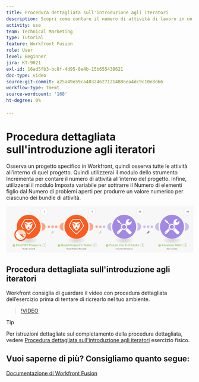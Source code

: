 ```yaml
---
title: Procedura dettagliata sull'introduzione agli iteratori
description: Scopri come contare il numero di attività di lavoro in un progetto, quindi calcolare un valore per ciascuno dei bundle di attività, il tutto in [!DNL Adobe Workfront Fusion].
activity: use
team: Technical Marketing
type: Tutorial
feature: Workfront Fusion
role: User
level: Beginner
jira: KT-9021
exl-id: 16ad5fb3-bc8f-4d95-8e4b-15b655438621
doc-type: video
source-git-commit: a25a49e59ca483246271214886ea4dc9c10e8d66
workflow-type: tm+mt
source-wordcount: '168'
ht-degree: 0%

---
```


# Procedura dettagliata sull&#39;introduzione agli iteratori

Osserva un progetto specifico in Workfront, quindi osserva tutte le attività all’interno di quel progetto. Quindi utilizzerai il modulo dello strumento Incrementa per contare il numero di attività all’interno del progetto. Infine, utilizzerai il modulo Imposta variabile per sottrarre il Numero di elementi figlio dal Numero di problemi aperti per produrre un valore numerico per ciascuno dei bundle di attività.

![Immagine dello scenario Fusion](assets/iteration-and-aggregation-1.png)

## Procedura dettagliata sull&#39;introduzione agli iteratori

Workfront consiglia di guardare il video con procedura dettagliata dell’esercizio prima di tentare di ricrearlo nel tuo ambiente.

>[!VIDEO](https://video.tv.adobe.com/v/335278/?quality=12&learn=on)

>[!TIP]
>
>Per istruzioni dettagliate sul completamento della procedura dettagliata, vedere [Procedura dettagliata sull&#39;introduzione agli iteratori](https://experienceleague.adobe.com/docs/workfront-learn/tutorials-workfront/fusion/exercises/introduction-to-iterators-exercise.html?lang=en) esercizio fisico.


## Vuoi saperne di più? Consigliamo quanto segue:

[Documentazione di Workfront Fusion](https://experienceleague.adobe.com/docs/workfront/using/adobe-workfront-fusion/workfront-fusion-2.html?lang=en)
